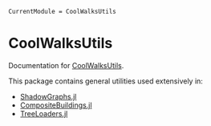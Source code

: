 ```@meta
CurrentModule = CoolWalksUtils
```

# CoolWalksUtils

Documentation for [CoolWalksUtils](https://github.com/SuperGrobi/CoolWalksUtils.jl).

This package contains general utilities used extensively in:

- [ShadowGraphs.jl](https://github.com/SuperGrobi/ShadowGraphs.jl)
- [CompositeBuildings.jl](https://github.com/SuperGrobi/CompositeBuildings.jl)
- [TreeLoaders.jl](https://github.com/SuperGrobi/TreeLoaders.jl)